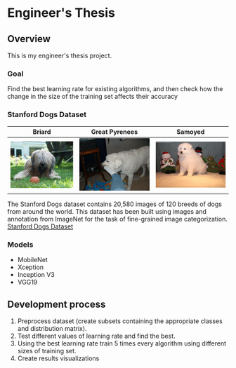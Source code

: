 # Engineer's Thesis

## Overview

This is my engineer's thesis project.

### Goal
Find the best learning rate for existing algorithms, 
and then check how the change in the size of the training set affects their accuracy

### Stanford Dogs Dataset
Briard           |   Great Pyrenees         | Samoyed
:-------------------------:|:-------------------------:|:-------------------------:
![alt text](https://github.com/KarolRogulski/Engineers-Thesis/blob/master/img/dog1.png?raw=true) |  ![alt text](https://github.com/KarolRogulski/Engineers-Thesis/blob/master/img/dog2.png?raw=true)| ![alt text](https://github.com/KarolRogulski/Engineers-Thesis/blob/master/img/dog3.png?raw=true)



The Stanford Dogs dataset contains 20,580 images of 120 breeds of dogs from around the world. 
This dataset has been built using images and annotation from ImageNet for the task of fine-grained image categorization. </br>
[Stanford Dogs Dataset](http://vision.stanford.edu/aditya86/ImageNetDogs/)

### Models
* MobileNet
* Xception
* Inception V3
* VGG19

## Development process
1. Preprocess dataset (create subsets containing the appropriate classes and distribution matrix).
2. Test different values of learning rate and find the best.
3. Using the best learning rate train 5 times every algorithm using different sizes of training set.
4. Create results visualizations

